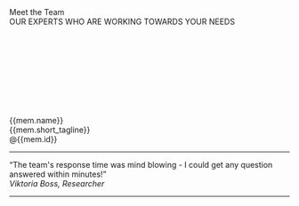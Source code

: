 <div ng-app="viperdev">
<div ng-controller="Data as dc">
<section id="test1">
  <div class="container">
   <div >
    <div class="dive-title">Meet the Team</div>
    <div class="viper-subtitle">OUR EXPERTS WHO ARE WORKING TOWARDS YOUR NEEDS</div>
    <br><br>
    <div class="images row">
      <div class="col-md-12">
        <div class="container">
          <div class="row showcase-gi">
          <div ng-repeat="mem in dc.profile"  class="card card-main showcase-card-gi">
             <div class="empty">
             </div>
             <div class="card-action profile-data" >
              <center>
                <img class="profile-img" ng-src={{mem.picture}} height="110" >
                </center>
                <br>
                <div class="person-name">{{mem.name}}</div>
                <div class="person-short-tagline">{{mem.short_tagline}}</div>
                <div class="person-github-id"><a ng-href="http://github.com/{{mem.id}}">@{{mem.id}}</a></div>
                <div class="person-github-bio" ng-bind-html="mem.bio">
                </div>
             </div>
           </div>
         </div>
       </div>
     </div>
   </div>
 </div>
 <hr class="mid-sepr">
 <div class="small-heading">
      <q>The team's response time was mind blowing - I could get any question answered within minutes!</q>
      <div ><em>Viktoria Boss, Researcher</em></div>
    </div>
    <hr class="mid-sepr">
</div>
<br><br>
</section>
</div>
</div>
